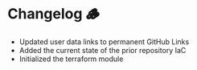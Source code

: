 # Changelog 🪵

- Updated user data links to permanent GitHub Links
- Added the current state of the prior repository IaC
- Initialized the terraform module
